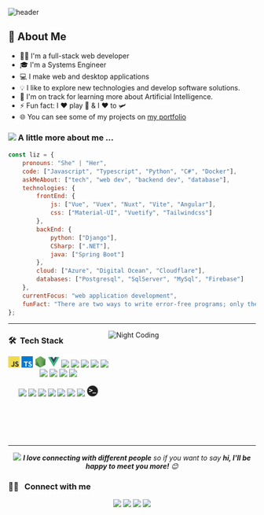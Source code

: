 ![header](https://capsule-render.vercel.app/api?type=waving&color=0:6DA2BF,100:6A4C91&fontColor=fff&fontSize=50&fontAlignY=35&height=300&section=header&text=Hi%20%E2%9C%8B,%20I%27m%20Lizeth%20La%20Serna!&desc=Software%20Engineer%20|%20Freelancer%20|%20Technology%20Enthusiast&descSize=20&descAlignY=55)

## 📖 About Me

* 👩‍💻 I'm a full-stack web developer
* 🎓 I'm a Systems Engineer 
* 💻 I make web and desktop applications
* 💡 I like to explore new technologies and develop software solutions.
* 🌱  I'm on track for learning more about Artificial Intelligence.
* ⚡️ Fun fact: I ❤️ play 🎹 & I ❤️ to 🛩️ 
* 🌐 You can see some of my projects on [my portfolio](https://lizelaser.tech/)


### <img src="https://media.giphy.com/media/VgCDAzcKvsR6OM0uWg/giphy.gif" width="50"/> A little more about me ...

```javascript
const liz = {
    pronouns: "She" | "Her",
    code: ["Javascript", "Typescript", "Python", "C#", "Docker"],
    askMeAbout: ["tech", "web dev", "backend dev", "database"],
    technologies: {
        frontEnd: {
            js: ["Vue", "Vuex", "Nuxt", "Vite", "Angular"],
            css: ["Material-UI", "Vuetify", "Tailwindcss"]
        },
        backEnd: {
            python: ["Django"],
            CSharp: [".NET"],
            java: ["Spring Boot"]
        },
        cloud: ["Azure", "Digital Ocean", "Cloudflare"],
        databases: ["Postgresql", "SqlServer", "MySql", "Firebase"]
    },
    currentFocus: "web application development",
    funFact: "There are two ways to write error-free programs; only the third one works"
};
```
----
<img alt="Night Coding" src="https://media.giphy.com/media/L1R1tvI9svkIWwpVYr/giphy.gif" align="right" width="300" height="185"/>

### 🛠 &nbsp;Tech Stack
<p align="center">
<code><img height="23" src="https://raw.githubusercontent.com/github/explore/80688e429a7d4ef2fca1e82350fe8e3517d3494d/topics/javascript/javascript.png"/></code>
<code><img height="23" src="https://raw.githubusercontent.com/github/explore/80688e429a7d4ef2fca1e82350fe8e3517d3494d/topics/typescript/typescript.png"/></code>
<code><img height="23" src="https://raw.githubusercontent.com/github/explore/80688e429a7d4ef2fca1e82350fe8e3517d3494d/topics/nodejs/nodejs.png"></code>
<code><img height="23" src="https://raw.githubusercontent.com/github/explore/80688e429a7d4ef2fca1e82350fe8e3517d3494d/topics/vue/vue.png"/></code>
<code><img height="23" src="https://bestofjs.org/logos/vuetify.svg"/></code>
<code><img height="23" src="https://www.vectorlogo.zone/logos/nuxtjs/nuxtjs-icon.svg"/></code>
<code><img height="23" src="https://cdn3.iconfinder.com/data/icons/logos-and-brands-adobe/512/267_Python-512.png"/></code>
<code><img height="23" src="https://iconape.com/wp-content/png_logo_vector/c.png"></code>
<code><img height="23" src="https://icon-library.com/images/django-icon/django-icon-0.jpg"/></code>
<code><img height="23" src="https://iconape.com/wp-content/png_logo_vector/microsoft-net-logo.png"></code>
<code><img height="23" src="https://user-images.githubusercontent.com/2575745/67964810-4d9a2980-fbd7-11e9-8cf7-661ded187ee6.png"></code>
<code><img height="23" src="https://img.icons8.com/color/480/microsoft-sql-server.png"/></code>
<code><img height="23" src="https://user-images.githubusercontent.com/24623425/36042969-f87531d4-0d8a-11e8-9dee-e87ab8c6a9e3.png"/></code>

</p>

<p align="center">
<code><img height="23" src="https://upload.wikimedia.org/wikipedia/commons/thumb/9/9a/Visual_Studio_Code_1.35_icon.svg/512px-Visual_Studio_Code_1.35_icon.svg.png"/></code>
<code><img height="23" src="https://upload.wikimedia.org/wikipedia/commons/thumb/5/59/Visual_Studio_Icon_2019.svg/2060px-Visual_Studio_Icon_2019.svg.png"/></code>
<code><code><img height="23" src="https://plugins.jetbrains.com/assets/icons/jetbrains.png"/></code></code>
<code><img height="23" src="https://www.docker.com/sites/default/files/d8/styles/role_icon/public/2019-07/Moby-logo.png?itok=sYH_JEaJ"/></code>
<code><img height="23" src="https://www.vectorlogo.zone/logos/git-scm/git-scm-icon.svg"/></code>
<code><img height="23" src="https://user-images.githubusercontent.com/2437911/62945705-2e111300-bdd7-11e9-8f82-cffa978d1071.png"/></code>
<code><img height="23" src="https://cdn3.iconfinder.com/data/icons/logos-and-brands-adobe/512/184_Jira-512.png"/></code>
<code><img height="23" src="https://raw.githubusercontent.com/github/explore/80688e429a7d4ef2fca1e82350fe8e3517d3494d/topics/terminal/terminal.png"/></code></p>
<br/>
<br/>
<br/>
<br/>

----
<p align="center">
<img src="https://media.giphy.com/media/LnQjpWaON8nhr21vNW/giphy.gif" width="60"/> 
<em><b>I love connecting with different people</b> so if you want to say <b>hi, I'll be happy to meet you more!</b> 😊</em></p>

### 🤝🏻 &nbsp; Connect with me

<p align="center">
<a target="_blank" href="https://www.linkedin.com/in/lizeth-laserna/"><img src="https://img.shields.io/static/v1?label=&message=Lizeth%20La%20Serna&color=0A66C2&logo=linkedin&logoColor=white"/></a>
<a href="mailto:lizeth.lasernafelices@gmail.com"><img src="https://img.shields.io/static/v1?label=&message=lizeth.lasernafelices@gmail.com&color=red&logo=gmail&logoColor=white"/></a>
<a target="_blank" href="https://twitter.com/lizssdhdd"><img src="https://img.shields.io/static/v1?label=&message=@lizssdhdd&color=1D9BF0&logo=twitter&logoColor=white"/></a>
<a target="_blank" href="https://t.me/lizelaser"><img src="https://img.shields.io/static/v1?label=&message=@Lizelaser&color=white&logo=telegram&logoColor=white"/></a></p>
